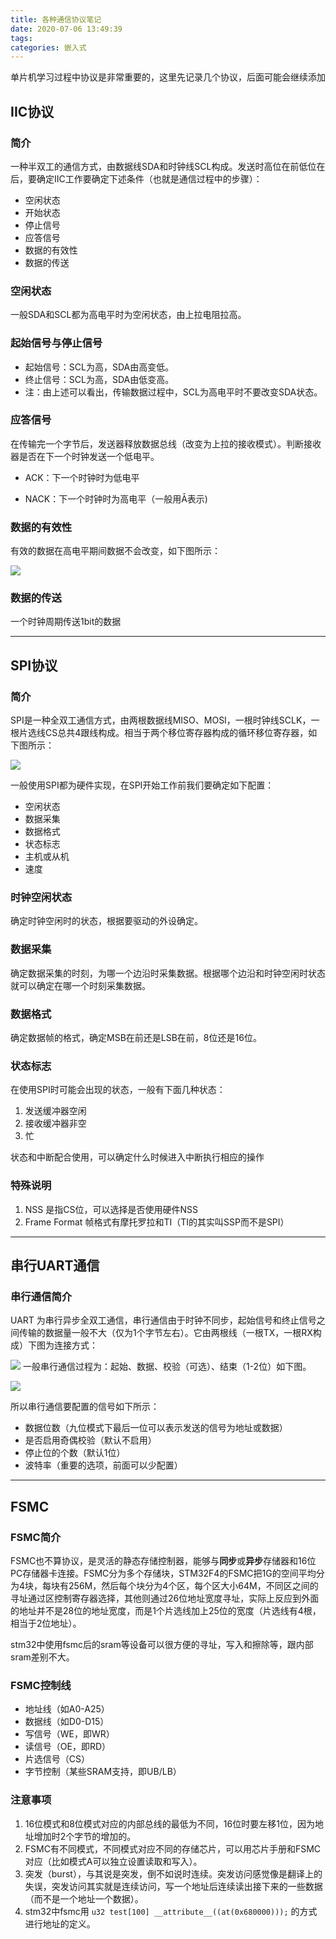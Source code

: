 ```yaml
---
title: 各种通信协议笔记
date: 2020-07-06 13:49:39
tags:
categories: 嵌入式
---
```


<p align="center">
    单片机学习过程中协议是非常重要的，这里先记录几个协议，后面可能会继续添加
</p>

<!--more-->

## IIC协议

### 简介

一种半双工的通信方式，由数据线SDA和时钟线SCL构成。发送时高位在前低位在后，要确定IIC工作要确定下述条件（也就是通信过程中的步骤）：
* 空闲状态
* 开始状态
* 停止信号
* 应答信号
* 数据的有效性
* 数据的传送

### 空闲状态 

一般SDA和SCL都为高电平时为空闲状态，由上拉电阻拉高。

### 起始信号与停止信号

* 起始信号：SCL为高，SDA由高变低。
* 终止信号：SCL为高，SDA由低变高。
* 注：由上述可以看出，传输数据过程中，SCL为高电平时不要改变SDA状态。

### 应答信号 

在传输完一个字节后，发送器释放数据总线（改变为上拉的接收模式）。判断接收器是否在下一个时钟发送一个低电平。 

* ACK：下一个时钟时为低电平 

* NACK：下一个时钟时为高电平（一般用Ā表示)

### 数据的有效性 

有效的数据在高电平期间数据不会改变，如下图所示：

![](https://pic-1302177449.cos.ap-chongqing.myqcloud.com//blog_pic/20210308192820.png)

### 数据的传送

一个时钟周期传送1bit的数据

---

## SPI协议

### 简介

SPI是一种全双工通信方式，由两根数据线MISO、MOSI，一根时钟线SCLK，一根片选线CS总共4跟线构成。相当于两个移位寄存器构成的循环移位寄存器，如下图所示：

![](https://pic-1302177449.cos.ap-chongqing.myqcloud.com//blog_pic/20210308192840.png) 

一般使用SPI都为硬件实现，在SPI开始工作前我们要确定如下配置：

* 空闲状态
* 数据采集
* 数据格式
* 状态标志
* 主机或从机
* 速度

### 时钟空闲状态

确定时钟空闲时的状态，根据要驱动的外设确定。

### 数据采集

确定数据采集的时刻，为哪一个边沿时采集数据。根据哪个边沿和时钟空闲时状态就可以确定在哪一个时刻采集数据。

### 数据格式

确定数据帧的格式，确定MSB在前还是LSB在前，8位还是16位。

### 状态标志

在使用SPI时可能会出现的状态，一般有下面几种状态： 
1. 发送缓冲器空闲
2. 接收缓冲器非空
3. 忙 

状态和中断配合使用，可以确定什么时候进入中断执行相应的操作

### 特殊说明

1. NSS 是指CS位，可以选择是否使用硬件NSS
2. Frame Format 帧格式有摩托罗拉和TI（TI的其实叫SSP而不是SPI）

---

## 串行UART通信

### 串行通信简介

UART 为串行异步全双工通信，串行通信由于时钟不同步，起始信号和终止信号之间传输的数据量一般不大（仅为1个字节左右）。它由两根线（一根TX，一根RX构成）下图为连接方式：

![](https://pic-1302177449.cos.ap-chongqing.myqcloud.com//blog_pic/20210308192851.png)
一般串行通信过程为：起始、数据、校验（可选）、结束（1-2位）如下图。

![](https://pic-1302177449.cos.ap-chongqing.myqcloud.com//blog_pic/20210308192900.png)

所以串行通信要配置的信号如下所示：

* 数据位数（九位模式下最后一位可以表示发送的信号为地址或数据）
* 是否启用奇偶校验（默认不启用）
* 停止位的个数（默认1位）
* 波特率（重要的选项，前面可以少配置）


---

## FSMC

### FSMC简介

FSMC也不算协议，是灵活的静态存储控制器，能够与**同步**或**异步**存储器和16位PC存储器卡连接。FSMC分为多个存储块，STM32F4的FSMC把1G的空间平均分为4块，每块有256M，然后每个块分为4个区，每个区大小64M，不同区之间的寻址通过区控制寄存器选择，其他则通过26位地址宽度寻址，实际上反应到外面的地址并不是28位的地址宽度，而是1个片选线加上25位的宽度（片选线有4根，相当于2位地址）。 

stm32中使用fsmc后的sram等设备可以很方便的寻址，写入和擦除等，跟内部sram差别不大。

### FSMC控制线

* 地址线（如A0-A25）
* 数据线（如D0-D15）
* 写信号（WE，即WR）
* 读信号（OE，即RD）
* 片选信号（CS）
* 字节控制（某些SRAM支持，即UB/LB）

### 注意事项

1. 16位模式和8位模式对应的内部总线的最低为不同，16位时要左移1位，因为地址增加时2个字节的增加的。
2. FSMC有不同模式，不同模式对应不同的存储芯片，可以用芯片手册和FSMC对应（比如模式A可以独立设置读取和写入）。
3. 突发（burst），与其说是突发，倒不如说时连续。突发访问感觉像是翻译上的失误，突发访问其实就是连续访问，写一个地址后连续读出接下来的一些数据（而不是一个地址一个数据）。
4. stm32中fsmc用 `u32 test[100] __attribute__((at(0x680000)));` 的方式进行地址的定义。